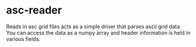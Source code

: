 # asc-reader
Reads in asc grid files acts as a simple driver that parses ascii grid data.
You can access the data as a numpy array and header information is held in various fields. 
